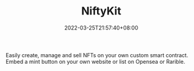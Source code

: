 ﻿---
weight: 
title: "NiftyKit"
description: "Easily create, manage and sell NFTs on your own custom smart contract. Embed a mint button on your own website or list on Opensea or Rarible."
date: 2022-03-25T21:57:40+08:00
lastmod: 2022-03-25T16:45:40+08:00
draft: false
authors: ["Metabd"]
featuredImage: "496.jpg"
link: "https://niftykit.com/"
tags: ["NiftyKit","数字收藏品"]
categories: ["navigation"]
navigation: ["数字收藏品"]
lightgallery: true
toc: true
pinned: false
recommend: false
recommend1: false
---
Easily create, manage and sell NFTs on your own custom smart contract. Embed a mint button on your own website or list on Opensea or Rarible.
